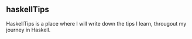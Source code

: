 ## haskellTips
HaskellTips is a place where I will write down the tips I learn, througout my journey in Haskell.

